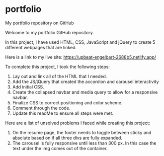 # portfolio
My portfolio repository on GitHub

Welcome to my portfolio GitHub repository.

In this project, I have used HTML, CSS, JavaScript and jQuery to create 5 different webpages that are linked.

Here is a link to my live site: https://upbeat-engelbart-2688b5.netlify.app/

To complete this project, I took the following steps:

1. Lay out and link all of the HTML that I needed.
2. Add the JS/jQuery that created the accordion and carousel interactivity
3. Add initial CSS.
4. Create the collapsed navbar and media query to allow for a responsive navbar.
6. Finalize CSS to correct positioning and color scheme.
7. Comment through the code.
8. Update this readMe to ensure all steps were met.


Here are a list of unsolved problems I faced while creating this project:

1. On the resume page, the footer needs to toggle between sticky and absolute based on if all three divs are fully expanded.
2. The carousel is fully responsive until less than 300 px. In this case the text under the img comes out of the container.

